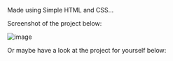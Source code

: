 Made using Simple HTML and CSS...

Screenshot of the project below:

![image](https://github.com/WitorDev/QR-Code-Component/assets/143912168/03837e66-f730-4eb1-92f1-20f326e199a7)

Or maybe have a look at the project for yourself below:


